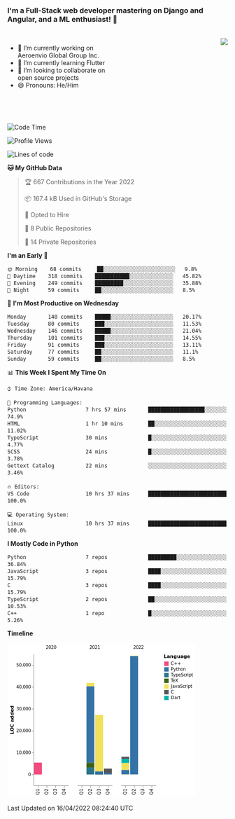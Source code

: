 ### I'm a Full-Stack web developer mastering on Django and Angular, and a ML enthusiast!  👋

<br/>

<img align="right" height="250"  src="https://media1.giphy.com/media/qgQUggAC3Pfv687qPC/giphy.gif?cid=ecf05e470ttfxgsj072btembitu1zn4ti3t3cdyg4jo5b3by&rid=giphy.gif&ct=g" />

 <div style="width:50%">
    <ul>
      <li>🔭 I’m currently working on Aeroenvio Global Group Inc.</li>
      <li>🌱 I’m currently learning Flutter</li>
      <li>👯 I’m looking to collaborate on open source projects</li>
      <li>😄 Pronouns: He/Him</li>
<!--       <li>⚡ Fun fact: I started my first professional project for a company as web dev without knowing any JS </li> -->
    </ul>
  </div>
  
<br/><br/><br/>


<!--START_SECTION:waka-->
![Code Time](http://img.shields.io/badge/Code%20Time-133%20hrs%2017%20mins-blue)

![Profile Views](http://img.shields.io/badge/Profile%20Views-2-blue)

![Lines of code](https://img.shields.io/badge/From%20Hello%20World%20I%27ve%20Written-140%20Thousand%20lines%20of%20code-blue)

**🐱 My GitHub Data** 

> 🏆 667 Contributions in the Year 2022
 > 
> 📦 167.4 kB Used in GitHub's Storage 
 > 
> 💼 Opted to Hire
 > 
> 📜 8 Public Repositories 
 > 
> 🔑 14 Private Repositories  
 > 
**I'm an Early 🐤** 

```text
🌞 Morning    68 commits     ██░░░░░░░░░░░░░░░░░░░░░░░   9.8% 
🌆 Daytime    318 commits    ███████████░░░░░░░░░░░░░░   45.82% 
🌃 Evening    249 commits    █████████░░░░░░░░░░░░░░░░   35.88% 
🌙 Night      59 commits     ██░░░░░░░░░░░░░░░░░░░░░░░   8.5%

```
📅 **I'm Most Productive on Wednesday** 

```text
Monday       140 commits    █████░░░░░░░░░░░░░░░░░░░░   20.17% 
Tuesday      80 commits     ███░░░░░░░░░░░░░░░░░░░░░░   11.53% 
Wednesday    146 commits    █████░░░░░░░░░░░░░░░░░░░░   21.04% 
Thursday     101 commits    ███░░░░░░░░░░░░░░░░░░░░░░   14.55% 
Friday       91 commits     ███░░░░░░░░░░░░░░░░░░░░░░   13.11% 
Saturday     77 commits     ██░░░░░░░░░░░░░░░░░░░░░░░   11.1% 
Sunday       59 commits     ██░░░░░░░░░░░░░░░░░░░░░░░   8.5%

```


📊 **This Week I Spent My Time On** 

```text
⌚︎ Time Zone: America/Havana

💬 Programming Languages: 
Python                   7 hrs 57 mins       ██████████████████░░░░░░░   74.9% 
HTML                     1 hr 10 mins        ██░░░░░░░░░░░░░░░░░░░░░░░   11.02% 
TypeScript               30 mins             █░░░░░░░░░░░░░░░░░░░░░░░░   4.77% 
SCSS                     24 mins             █░░░░░░░░░░░░░░░░░░░░░░░░   3.78% 
Gettext Catalog          22 mins             ░░░░░░░░░░░░░░░░░░░░░░░░░   3.46%

🔥 Editors: 
VS Code                  10 hrs 37 mins      █████████████████████████   100.0%

💻 Operating System: 
Linux                    10 hrs 37 mins      █████████████████████████   100.0%

```

**I Mostly Code in Python** 

```text
Python                   7 repos             █████████░░░░░░░░░░░░░░░░   36.84% 
JavaScript               3 repos             ████░░░░░░░░░░░░░░░░░░░░░   15.79% 
C                        3 repos             ████░░░░░░░░░░░░░░░░░░░░░   15.79% 
TypeScript               2 repos             ██░░░░░░░░░░░░░░░░░░░░░░░   10.53% 
C++                      1 repo              █░░░░░░░░░░░░░░░░░░░░░░░░   5.26%

```


**Timeline**

![Chart not found](https://raw.githubusercontent.com/dfg-98/dfg-98/main/charts/bar_graph.png) 


 Last Updated on 16/04/2022 08:24:40 UTC
<!--END_SECTION:waka-->
